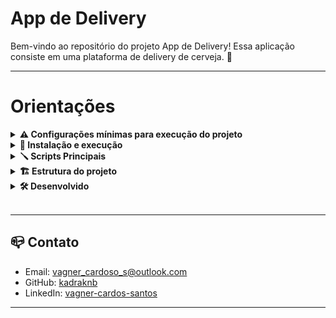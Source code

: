 # App de Delivery

<!--
## descrição do projeto -->
<!-- - Nessa aplicação, fui responsável por criar e integrar tanto o backend quanto o frontend, criando uma plataforma de delivery de cerveja. 🍻 -->

Bem-vindo ao repositório do projeto App de Delivery! Essa aplicação consiste em uma plataforma de delivery de cerveja. 🍻

---

# Orientações


<details>
<summary><strong> ⚠️ Configurações mínimas para execução do projeto</strong></summary><br />

Na sua máquina você deve ter:

- Docker
- Docker-compose versão >=1.29.2

---


## Instalação do Docker

Siga as instruções apropriadas para o sistema operacional que você está usando:

- ### Windows:
  - Faça o download do instalador do Docker para Windows [aqui](https://www.docker.com/products/docker-desktop).

- ### macOS:
  - Faça o download do instalador do Docker para macOS [aqui](https://www.docker.com/products/docker-desktop).

- ### Linux:

  - Para distribuições baseadas em Debian/Ubuntu, você pode seguir as instruções de instalação [aqui](https://docs.docker.com/engine/install/ubuntu/).

  - Para distribuições baseadas em Fedora, você pode seguir as instruções de instalação [aqui](https://docs.docker.com/engine/install/fedora/).
  
  - Para outras distribuições Linux, consulte a documentação oficial do Docker para obter instruções específicas.

---

## Instalação do Docker Compose

Certifique-se de ter o Docker Compose instalado na versão 1.29 ou superior. Siga as instruções abaixo:

- ### Windows:

  - O Docker Compose já é instalado junto com o Docker Desktop para Windows. Se você seguiu as instruções de instalação do Docker para Windows, o Docker Compose também deve estar disponível.

- ### macOS:

  - O Docker Compose já é instalado junto com o Docker Desktop para macOS. Se você seguiu as instruções de instalação do Docker para macOS, o Docker Compose também deve estar disponível.

- ### Linux:
  - Faça o download do executável do Docker Compose:
    ```bash
    sudo curl -L "https://github.com/docker/compose/releases/download/1.29.2/docker-compose-$(uname -s)-$(uname -m)" -o /usr/local/bin/docker-compose
    ```

  - Dê permissão de execução ao arquivo:
    ```bash
    sudo chmod +x /usr/local/bin/docker-compose
    ```

  - Verifique se a instalação foi bem-sucedida:
    ```bash
    docker-compose --version
    ```

Certifique-se de verificar se o Docker e o Docker Compose foram instalados corretamente executando os comandos docker --version e docker-compose --version no terminal. Ambos os comandos devem retornar as versões instaladas.

---

</details>

<details>
  <summary>
    <strong>🚀 Instalação e execução</strong>
  </summary><br>

1. Clone o repositório

- ```bash
  git clone git@github.com:kadraknb/delivery-app.git
  cd delivery-app
  ```

2. Inicializar o projeto

- ```bash
  scripts/start.sh
  ```

3. Acesso do projeto 

- http://localhost:3000

</details>

<details>
  <summary>
    <strong>🪛 Scripts Principais</strong>
  </summary><br>

**Aqui estão os scripts principais definidos na raiz do projeto:**

- `start`: Limpa as portas `3000` , `3001` e `3002`, faz o build do Docker e inicia o **`banco de dados`**, **`backend`** e **`frontend`**

  ```bash
  scripts/start.sh
  ```

- `stop`: Para e deleta as aplicações em execução no `Docker`.;

  ```bash
  scripts/stop.sh
  ```

- `logs`: Exibe os logs das aplicações em execução no `Docker`;

  ```bash
  scripts/logs.sh
  ```

- `db:start`: Executa os scripts do `Sequelize` para inicializar o **banco de dados**

  ```bash
  scripts/start-db.sh
  ```

- `db:drop`: Executa os scripts do `Sequelize` para excluir o **banco de dados**

  ```bash
  scripts/drop-db.sh
  ```

- `db:reset`: Executa os scripts do `Sequelize` para restaurar o **banco de dados**

  ```bash
  scripts/reset-db.sh
  ```

</details>

<details>
<summary><strong>🏗️ Estrutura do projeto</strong></summary><br />

O projeto é organizado da seguinte forma:

1 . **Banco de dados:** Utiliza um container Docker MySQL configurado no Docker Compose, acessível pela porta 3002 do localhost.

2 . **Back-end:** Desenvolvido com as seguintes dependências:

- `express`
- `joi`
- `json web token`
- `md5`
- `sequelize`
- `mysql2`
- `nodemon`
- `mocha`
- `chai`

3 . **Front-end:** Desenvolvido com as seguintes dependências:

- `react`
- `history`
- `axios`
- `web-vitals`

4 . **Docker:** O Docker Compose é utilizado para reunir todos os serviços (backend, frontend e banco de dados) e executar o projeto completo.

</details>

<details>
<summary><strong>🛠 Desenvolvido</strong></summary><br />

---

## `Fluxo Comum`

O Fluxo comum deve garantir que seja possível **fazer login** e **registrar** no sistema.

---

## `Fluxo do Cliente`

O fluxo do cliente deve garantir que seja possível **navegar e escolher produtos**, **adicionar produtos ao carrinho**, **fazer checkout (gerar uma nova venda)**, **consultar pedidos** e **acessar detalhes do mesmo**.

---

## `Fluxo da Pessoa Vendedora`

O fluxo da pessoa vendedora deve garantir que é possível listar pedidos relacionados àquela pessoa vendedora e manipular o status desses pedidos.

---

## `Validação do Status do Pedido`

A validação de status consiste em uma série de testes que devem assegurar que os status do pedido sejam alterados e refletidos para clientes e pessoas vendedoras.

---

## `Fluxo da Pessoa Administradora`

O fluxo da pessoa administradora deve possibilitar o cadastro de clientes e pessoas vendedoras, tal como a remoção dos mesmos.

---

## `Cobertura de Testes`

A cobertura de testes deve garantir que, tanto no `front-end` quanto no `back-end`, os sistemas foram testados e possuem componentes e/ou funções estáveis e à prova de erros.

---

</details>

<br />

---

## 📪 Contato

- Email: [vagner_cardoso_s@outlook.com](vagner_cardoso_s@outlook.com)
- GitHub: [kadraknb](https://github.com/kadraknb)
- LinkedIn: [vagner-cardos-santos](https://www.linkedin.com/in/vagner-cardos-santos/)

---
